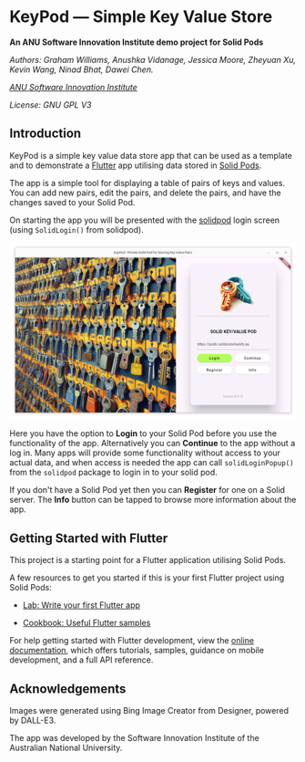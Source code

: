 # KeyPod &mdash; Simple Key Value Store

**An ANU Software Innovation Institute demo project for Solid Pods**

*Authors: Graham Williams, Anushka Vidanage, Jessica Moore, Zheyuan Xu,
Kevin Wang, Ninad Bhat, Dawei Chen.*

*[ANU Software Innovation Institute](https://sii.anu.edu.au)*

*License: GNU GPL V3*

## Introduction

KeyPod is a simple key value data store app that can be used as a template and
to demonstrate a [Flutter](https://flutter.dev) app utilising data
stored in [Solid Pods](https://solidcommunity.au).

The app is a simple tool for displaying a table of pairs of keys and
values.  You can add new pairs, edit the pairs, and delete the pairs,
and have the changes saved to your Solid Pod.

On starting the app you will be presented with the
[solidpod](https://pub.dev/packages/solidpod) login screen (using
`SolidLogin()` from solidpod).

<div align="center">
	<img
	src="https://raw.githubusercontent.com/anusii/solidpod/dev/images/keypod_login.png"
	alt="KeyPod Login" width="600">
</div>

Here you have the option to **Login** to your Solid Pod before you use
the functionality of the app. Alternatively you can **Continue** to
the app without a log in. Many apps will provide some functionality
without access to your actual data, and when access is needed the app
can call `solidLoginPopup()` from the `solidpod` package to login in
to your solid pod.

If you don't have a Solid Pod yet then you can **Register** for one
on a Solid server. The **Info** button can be tapped to browse
more information about the app.

## Getting Started with Flutter

This project is a starting point for a Flutter application utilising
Solid Pods.

A few resources to get you started if this is your first Flutter
project using Solid Pods:

- [Lab: Write your first Flutter
  app](https://docs.flutter.dev/get-started/codelab)

- [Cookbook: Useful Flutter
  samples](https://docs.flutter.dev/cookbook)

For help getting started with Flutter development, view the [online
documentation](https://docs.flutter.dev/), which offers tutorials,
samples, guidance on mobile development, and a full API reference.

## Acknowledgements

Images were generated using Bing Image Creator from Designer, powered
by DALL-E3.

The app was developed by the Software Innovation Institute of the
Australian National University.
